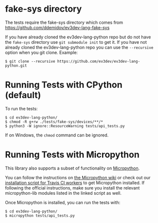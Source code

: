 # fake-sys directory
The tests require the fake-sys directory which comes from
https://github.com/ddemidov/ev3dev-lang-fake-sys

If you have already cloned the ev3dev-lang-python repo but do not have the
`fake-sys` directory use `git submodule init` to get it.  If you have not
already cloned the ev3dev-lang-python repo you can use the `--recursive` option
when you git clone.  Example:

```
$ git clone --recursive https://github.com/ev3dev/ev3dev-lang-python.git
```

# Running Tests with CPython (default)
To run the tests:
```
$ cd ev3dev-lang-python/
$ chmod -R g+rw ./tests/fake-sys/devices/**/*
$ python3 -W ignore::ResourceWarning tests/api_tests.py
```

If on Windows, the `chmod` command can be ignored.

# Running Tests with Micropython

This library also supports a subset of functionality on [Micropython](http://micropython.org/).

You can follow the instructions on [the Micropython wiki](https://github.com/micropython/micropython/wiki/Getting-Started)
or check out our [installation script for Travis CI workers](https://github.com/ev3dev/ev3dev-lang-python/blob/ev3dev-stretch/.travis/install-micropython.sh)
to get Micropython installed. If following the official instructions,
make sure you install the relevant micropython-lib modules listed in the linked script as well.

Once Micropython is installed, you can run the tests with:

```
$ cd ev3dev-lang-python/
$ micropython tests/api_tests.py
```
